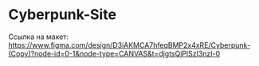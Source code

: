 # Cyberpunk-Site

Ссылка на макет: https://www.figma.com/design/D3iAKMCA7hfeqBMP2x4xRE/Cyberpunk-(Copy)?node-id=0-1&node-type=CANVAS&t=djgtsQjPlSzI3nzl-0
